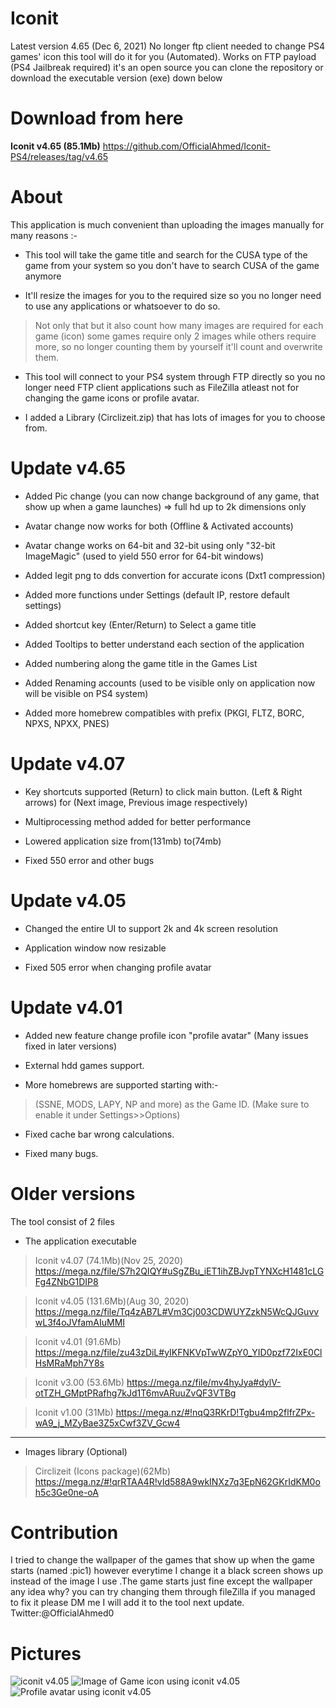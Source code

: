 # Iconit
Latest version 4.65 (Dec 6, 2021)
No longer ftp client needed to change PS4 games' icon this tool will do it for you (Automated). Works on FTP payload (PS4 Jailbreak required)
it's an open source you can clone the repository or download the executable version (exe) down below

# Download from here
**Iconit v4.65 (85.1Mb)**
https://github.com/OfficialAhmed/Iconit-PS4/releases/tag/v4.65


# About

This application is much convenient than uploading the images manually for many reasons :-

* This tool will take the game title and search for the CUSA type of the game from your system so you don't have to search CUSA of the game anymore 

* It'll resize the images for you to the required size so you no longer need to use any applications or whatsoever to do so. 

> Not only that but it also count how many images are required for each game (icon) some games require only 2 images while others require more, so no longer counting them by yourself it'll count and overwrite them.

* This tool will connect to your PS4 system through FTP directly so you no longer need FTP client applications such as FileZilla atleast not for changing the game icons or profile avatar.

* I added a Library (Circlizeit.zip) that has lots of images for you to choose from.

# Update v4.65

* Added Pic change (you can now change background of any game, that show up when a game launches) => full hd up to 2k dimensions only

* Avatar change now works for both (Offline & Activated accounts)

* Avatar change works on 64-bit and 32-bit using only "32-bit ImageMagic" (used to yield 550 error for 64-bit windows)

* Added legit png to dds convertion for accurate icons (Dxt1 compression)

* Added more functions under Settings (default IP, restore default settings)

* Added shortcut key (Enter/Return) to Select a game title

* Added Tooltips to better understand each section of the application

* Added numbering along the game title in the Games List

* Added Renaming accounts (used to be visible only on application now will be visible on PS4 system)

* Added more homebrew compatibles with prefix (PKGI, FLTZ, BORC, NPXS, NPXX, PNES)

# Update v4.07

* Key shortcuts supported (Return) to click main button. (Left & Right arrows) for (Next image, Previous image respectively) 

* Multiprocessing method added for better performance

* Lowered application size from(131mb) to(74mb)

* Fixed 550 error and other bugs

# Update v4.05

* Changed the entire UI to support 2k and 4k screen resolution

* Application window now resizable

* Fixed 505 error when changing profile avatar 

# Update v4.01

* Added new feature change profile icon "profile avatar" (Many issues fixed in later versions)

* External hdd games support.

* More homebrews are supported starting with:-
>(SSNE, MODS, LAPY, NP and more) as the Game ID.
(Make sure to enable it under Settings>>Options)

* Fixed cache bar wrong calculations.

* Fixed many bugs.

# Older versions

The tool consist of 2 files 

* The application executable 

>Iconit v4.07 (74.1Mb)(Nov 25, 2020)
https://mega.nz/file/S7h2QIQY#uSgZBu_iET1ihZBJvpTYNXcH1481cLGFg4ZNbG1DIP8

>Iconit v4.05 (131.6Mb)(Aug 30, 2020)
https://mega.nz/file/Tq4zAB7L#Vm3Cj003CDWUYZzkN5WcQJGuvvwL3f4oJVfamAIuMMI

>Iconit v4.01 (91.6Mb)
https://mega.nz/file/zu43zDiL#yIKFNKVpTwWZpY0_YID0pzf72IxE0ClHsMRaMph7Y8s

>Iconit v3.00 (53.6Mb)
https://mega.nz/file/mv4hyJya#dylV-otTZH_GMptPRafhg7kJd1T6mvARuuZvQF3VTBg

>Iconit v1.00 (31Mb)
https://mega.nz/#!nqQ3RKrD!Tgbu4mp2flfrZPx-wA9_j_MZyBae3Z5xCwf3ZV_Gcw4
________________________________________

* Images library (Optional) 

>Circlizeit (Icons package)(62Mb)
https://mega.nz/#!qrRTAA4R!vId588A9wkINXz7q3EpN62GKrIdKM0oh5c3Ge0ne-oA

# Contribution
I tried to change the wallpaper of the games that show up when the game starts (named :pic1) however everytime I change
it a black screen shows up instead of the image I use .The
game starts just fine except the wallpaper any idea why?
you can try changing them through fileZilla if you managed to fix it
please DM me I will add it to the tool next update.
Twitter:@OfficialAhmed0

# Pictures 
![iconit v4.05](https://img.techpowerup.org/200830/1.png)
![Image of Game icon using iconit v4.05](https://img.techpowerup.org/200830/2.png)
![Profile avatar using iconit v4.05](https://img.techpowerup.org/200830/3.png)

